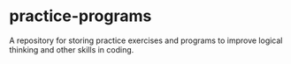 # practice-programs
A repository for storing practice exercises and programs to improve logical thinking and other skills in coding.
